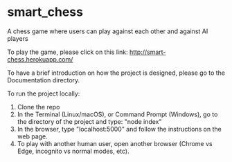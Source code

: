 # smart_chess
A chess game where users can play against each other and against AI players

To play the game, please click on this link: http://smart-chess.herokuapp.com/

To have a brief introduction on how the project is designed, please go to the Documentation directory.

To run the project locally:
  1. Clone the repo
  2. In the Terminal (Linux/macOS), or Command Prompt (Windows), go to the directory of the project and type: "node index"
  3. In the browser, type "localhost:5000" and follow the instructions on the web page.
  4. To play with another human user, open another browser (Chrome vs Edge, incognito vs normal modes, etc).
